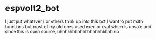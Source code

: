 # espvolt2_bot

I just put whatever I or others think up into this bot
I want to put math functions but most of my old ones used exec or eval which is unsafe and since this is open source, uhhhhhhhhhhhhhhhhhhhhh no
